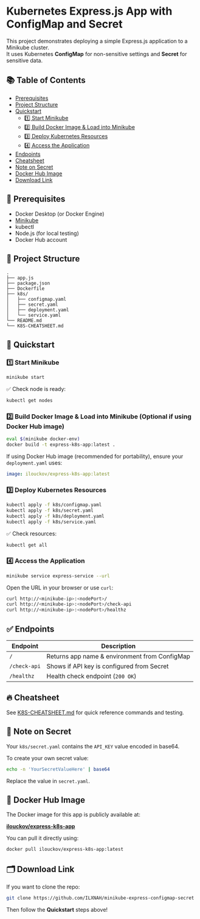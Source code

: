 
# Kubernetes Express.js App with ConfigMap and Secret

This project demonstrates deploying a simple Express.js application to a Minikube cluster.  
It uses Kubernetes **ConfigMap** for non-sensitive settings and **Secret** for sensitive data.

## 📚 Table of Contents

- [Prerequisites](#-prerequisites)
- [Project Structure](#-project-structure)
- [Quickstart](#-quickstart)
  - [1️⃣ Start Minikube](#1️⃣-start-minikube)
  - [2️⃣ Build Docker Image & Load into Minikube](#2️⃣-build-docker-image--load-into-minikube-optional-if-using-docker-hub-image)
  - [3️⃣ Deploy Kubernetes Resources](#3️⃣-deploy-kubernetes-resources)
  - [4️⃣ Access the Application](#4️⃣-access-the-application)
- [Endpoints](#-endpoints)
- [Cheatsheet](#-cheatsheet)
- [Note on Secret](#-note-on-secret)
- [Docker Hub Image](#-docker-hub-image)
- [Download Link](#-download-link)

## 📝 Prerequisites

- Docker Desktop (or Docker Engine)
- [Minikube](https://minikube.sigs.k8s.io/docs/start/)
- kubectl
- Node.js (for local testing)
- Docker Hub account

## 📁 Project Structure

```
.
├── app.js
├── package.json
├── Dockerfile
├── k8s/
│   ├── configmap.yaml
│   ├── secret.yaml
│   ├── deployment.yaml
│   └── service.yaml
└── README.md
└── K8S-CHEATSHEET.md
```

## 🚀 Quickstart

### 1️⃣ Start Minikube

```bash
minikube start
```

✅ Check node is ready:

```bash
kubectl get nodes
```

### 2️⃣ Build Docker Image & Load into Minikube (Optional if using Docker Hub image)

```bash
eval $(minikube docker-env)
docker build -t express-k8s-app:latest .
```

If using Docker Hub image (recommended for portability), ensure your `deployment.yaml` uses:

```yaml
image: ilouckov/express-k8s-app:latest
```

### 3️⃣ Deploy Kubernetes Resources

```bash
kubectl apply -f k8s/configmap.yaml
kubectl apply -f k8s/secret.yaml
kubectl apply -f k8s/deployment.yaml
kubectl apply -f k8s/service.yaml
```

✅ Check resources:

```bash
kubectl get all
```

### 4️⃣ Access the Application

```bash
minikube service express-service --url
```

Open the URL in your browser or use `curl`:

```bash
curl http://<minikube-ip>:<nodePort>/
curl http://<minikube-ip>:<nodePort>/check-api
curl http://<minikube-ip>:<nodePort>/healthz
```

## ✅ Endpoints

| Endpoint     | Description                                     |
| ------------ | ----------------------------------------------- |
| `/`          | Returns app name & environment from ConfigMap    |
| `/check-api` | Shows if API key is configured from Secret       |
| `/healthz`   | Health check endpoint (`200 OK`)                |

## 🔥 Cheatsheet

See [K8S-CHEATSHEET.md](./K8S-CHEATSHEET.md) for quick reference commands and testing.

## 🔑 Note on Secret

Your `k8s/secret.yaml` contains the `API_KEY` value encoded in base64.

To create your own secret value:

```bash
echo -n 'YourSecretValueHere' | base64
```

Replace the value in `secret.yaml`.

## 🐳 Docker Hub Image

The Docker image for this app is publicly available at:

[**ilouckov/express-k8s-app**](https://hub.docker.com/r/ilouckov/express-k8s-app)

You can pull it directly using:

```bash
docker pull ilouckov/express-k8s-app:latest
```

## 🗂 Download Link

If you want to clone the repo:

```bash
git clone https://github.com/ILXNAH/minikube-express-configmap-secret
```

Then follow the **Quickstart** steps above!
